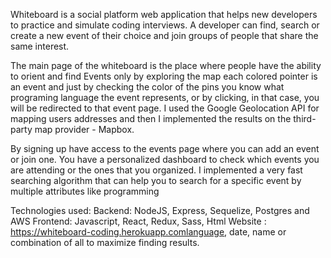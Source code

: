 Whiteboard is a social platform web application that helps new developers to practice and simulate coding interviews.
A developer can find, search or create a new event of their choice and join groups of people that share the same interest.

The main page of the whiteboard is the place where people have the ability to orient and find Events only by exploring the map each colored pointer is an event and just by checking the color of the pins you know what programing language the event represents, or by clicking, in that case, you will be redirected to that event page. I used the Google Geolocation API for mapping users addresses and then I implemented the results on the third-party map provider - Mapbox.

By signing up have access to the events page where you can add an event or join one. You have a personalized dashboard to check which events you are attending or the ones that you organized. I implemented a very fast searching algorithm that can help you to search for a specific event by multiple attributes like programming

Technologies used:
Backend: NodeJS, Express, Sequelize, Postgres and AWS
Frontend: Javascript, React, Redux, Sass, Html
Website : https://whiteboard-coding.herokuapp.comlanguage, date, name or combination of all to maximize finding results.
